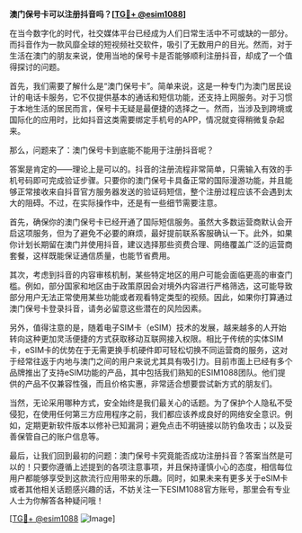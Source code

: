**澳门保号卡可以注册抖音吗？[[TG💪+ @esim1088](https://t.me/s/esim1088)]**

在当今数字化的时代，社交媒体平台已经成为人们日常生活中不可或缺的一部分。而抖音作为一款风靡全球的短视频社交软件，吸引了无数用户的目光。然而，对于生活在澳门的朋友来说，使用当地的保号卡是否能够顺利注册抖音，却成了一个值得探讨的问题。

首先，我们需要了解什么是“澳门保号卡”。简单来说，这是一种专门为澳门居民设计的电话卡服务，它不仅提供基本的通话和短信功能，还支持上网服务。对于习惯于本地生活的居民而言，保号卡无疑是最便捷的选择之一。然而，当涉及到跨境或国际化的应用时，比如抖音这类需要绑定手机号的APP，情况就变得稍微复杂起来。

那么，问题来了：澳门保号卡到底能不能用于注册抖音呢？

答案是肯定的——理论上是可以的。抖音的注册流程非常简单，只需输入有效的手机号码即可完成验证步骤。只要你的澳门保号卡具备正常的国际漫游功能，并且能够正常接收来自抖音官方服务器发送的验证码短信，整个注册过程应该不会遇到太大的阻碍。不过，在实际操作中，还是有一些细节需要注意。

首先，确保你的澳门保号卡已经开通了国际短信服务。虽然大多数运营商默认会开启这项服务，但为了避免不必要的麻烦，最好提前联系客服确认一下。此外，如果你计划长期留在澳门并使用抖音，建议选择那些资费合理、网络覆盖广泛的运营商套餐，这样既能保证通信质量，也能节省费用。

其次，考虑到抖音的内容审核机制，某些特定地区的用户可能会面临更高的审查门槛。例如，部分国家和地区由于政策原因会对境外内容进行严格筛选，这可能导致部分用户无法正常使用某些功能或者观看特定类型的视频。因此，如果你打算通过澳门保号卡登录抖音，请务必留意这些潜在的风险因素。

另外，值得注意的是，随着电子SIM卡（eSIM）技术的发展，越来越多的人开始转向这种更加灵活便捷的方式获取移动互联网接入权限。相比于传统的实体SIM卡，eSIM卡的优势在于无需更换手机硬件即可轻松切换不同运营商的服务，这对于经常往返于内地与澳门之间的用户来说尤其具有吸引力。目前市面上已经有多个品牌推出了支持eSIM功能的产品，其中包括我们熟知的ESIM1088团队。他们提供的产品不仅兼容性强，而且价格实惠，非常适合想要尝试新方式的朋友们。

当然，无论采用哪种方式，安全始终是我们最关心的话题。为了保护个人隐私不受侵犯，在使用任何第三方应用程序之前，我们都应该养成良好的网络安全意识。例如，定期更新软件版本以修补已知漏洞；避免点击不明链接以防钓鱼攻击；以及妥善保管自己的账户信息等。

最后，让我们回到最初的问题：澳门保号卡究竟能否成功注册抖音？答案当然是可以的！只要你遵循上述提到的各项注意事项，并且保持谨慎小心的态度，相信每位用户都能够享受到这款流行应用带来的乐趣。同时，如果未来有更多关于eSIM卡或者其他相关话题感兴趣的话，不妨关注一下ESIM1088官方账号，那里会有专业人士为你解答各种疑问哦！

[[TG💪+ @esim1088](https://t.me/s/esim1088) ![Image](https://i.postimg.cc/4NQfJmqS/Snipaste-2025-05-13-00-14-12.png)]